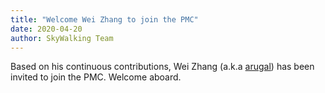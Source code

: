 ```yaml
---
title: "Welcome Wei Zhang to join the PMC"
date: 2020-04-20
author: SkyWalking Team
---
```


Based on his continuous contributions, Wei Zhang (a.k.a [arugal](https://github.com/arugal)) has been invited to join the PMC. Welcome aboard.